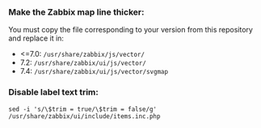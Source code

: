 ### Make the Zabbix map line thicker:

You must copy the file corresponding to your version from this repository and replace it in:
- <=7.0: `/usr/share/zabbix/js/vector/`
- 7.2: `/usr/share/zabbix/ui/js/vector/`
- 7.4: `/usr/share/zabbix/ui/js/vector/svgmap`

### Disable label text trim:
`sed -i 's/\$trim = true/\$trim = false/g' /usr/share/zabbix/ui/include/items.inc.php`
